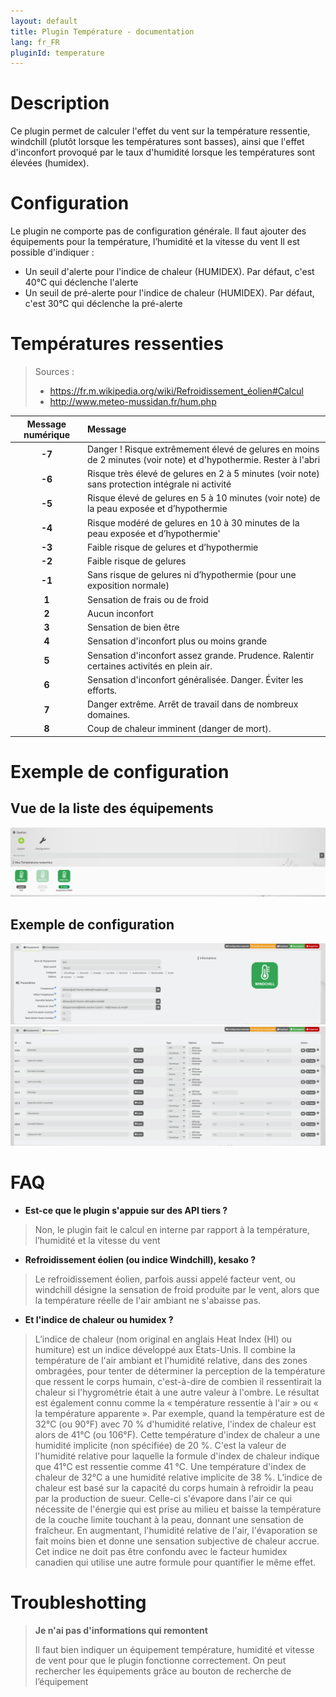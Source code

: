 ```yaml
---
layout: default
title: Plugin Température - documentation
lang: fr_FR
pluginId: temperature
---
```


# Description

Ce plugin permet de calculer l'effet du vent sur la température ressentie, windchill (plutôt lorsque les températures sont basses), ainsi que l'effet d'inconfort provoqué par le taux d'humidité lorsque les températures sont élevées (humidex).

# Configuration

Le plugin ne comporte pas de configuration générale.
Il faut ajouter des équipements pour la température, l’humidité et la vitesse du vent
Il est possible d'indiquer :

- Un seuil d'alerte pour l'indice de chaleur (HUMIDEX). Par défaut, c'est 40°C qui déclenche l'alerte
- Un seuil de pré-alerte pour l'indice de chaleur (HUMIDEX). Par défaut, c'est 30°C qui déclenche la pré-alerte

# Températures ressenties

> Sources :
>
> - <a href="https://fr.m.wikipedia.org/wiki/Refroidissement_éolien#Calcul">https://fr.m.wikipedia.org/wiki/Refroidissement_éolien#Calcul</a>
> - <a href="http://www.meteo-mussidan.fr/hum.php">http://www.meteo-mussidan.fr/hum.php</a>

| Message numérique | Message                                                                                                            |
| :---------------: | :----------------------------------------------------------------------------------------------------------------- |
|     <b>-7</b>     | Danger ! Risque extrêmement élevé de gelures en moins de 2 minutes (voir note) et d\'hypothermie. Rester à l\'abri |
|     <b>-6</b>     | Risque très élevé de gelures en 2 à 5 minutes (voir note) sans protection intégrale ni activité                    |
|     <b>-5</b>     | Risque élevé de gelures en 5 à 10 minutes (voir note) de la peau exposée et d’hypothermie                          |
|     <b>-4</b>     | Risque modéré de gelures en 10 à 30 minutes de la peau exposée et d’hypothermie'                                   |
|     <b>-3</b>     | Faible risque de gelures et d’hypothermie                                                                          |
|     <b>-2</b>     | Faible risque de gelures                                                                                           |
|     <b>-1</b>     | Sans risque de gelures ni d’hypothermie (pour une exposition normale)                                              |
|     <b>1</b>      | Sensation de frais ou de froid                                                                                     |
|     <b>2</b>      | Aucun inconfort                                                                                                    |
|     <b>3</b>      | Sensation de bien être                                                                                             |
|     <b>4</b>      | Sensation d'inconfort plus ou moins grande                                                                         |
|     <b>5</b>      | Sensation d'inconfort assez grande. Prudence. Ralentir certaines activités en plein air.                           |
|     <b>6</b>      | Sensation d'inconfort généralisée. Danger. Éviter les efforts.                                                     |
|     <b>7</b>      | Danger extrême. Arrêt de travail dans de nombreux domaines.                                                        |
|     <b>8</b>      | Coup de chaleur imminent (danger de mort).                                                                         |

# Exemple de configuration

## Vue de la liste des équipements

![exemple vue d'ensemble](../images/temperature_screenshot1.png)

## Exemple de configuration

![exemple équipement](../images/temperature_screenshot2.png)
![exemple commandes](../images/temperature_screenshot3.png)

# FAQ

- **Est-ce que le plugin s'appuie sur des API tiers ?**

> Non, le plugin fait le calcul en interne par rapport à la température, l’humidité et la vitesse du vent

- **Refroidissement éolien (ou indice Windchill), kesako ?**

> Le refroidissement éolien, parfois aussi appelé facteur vent, ou windchill désigne la sensation de froid produite par le vent, alors que la température réelle de l'air ambiant ne s'abaisse pas.

- **Et l'indice de chaleur ou humidex ?**

> L’indice de chaleur (nom original en anglais Heat Index (HI) ou humiture) est un indice développé aux États-Unis. Il combine la température de l'air ambiant et l'humidité relative, dans des zones ombragées, pour tenter de déterminer la perception de la température que ressent le corps humain, c'est-à-dire de combien il ressentirait la chaleur si l'hygrométrie était à une autre valeur à l'ombre. Le résultat est également connu comme la « température ressentie à l'air » ou « la température apparente ». Par exemple, quand la température est de 32°C (ou 90°F) avec 70 % d'humidité relative, l'index de chaleur est alors de 41°C (ou 106°F). Cette température d'index de chaleur a une humidité implicite (non spécifiée) de 20 %. C'est la valeur de l'humidité relative pour laquelle la formule d'index de chaleur indique que 41°C est ressentie comme 41 °C. Une température d'index de chaleur de 32°C a une humidité relative implicite de 38 %.
> L’indice de chaleur est basé sur la capacité du corps humain à refroidir la peau par la production de sueur. Celle-ci s'évapore dans l'air ce qui nécessite de l'énergie qui est prise au milieu et baisse la température de la couche limite touchant à la peau, donnant une sensation de fraîcheur. En augmentant, l'humidité relative de l'air, l'évaporation se fait moins bien et donne une sensation subjective de chaleur accrue. Cet indice ne doit pas être confondu avec le facteur humidex canadien qui utilise une autre formule pour quantifier le même effet.

# Troubleshotting

> **Je n'ai pas d'informations qui remontent**
>
> Il faut bien indiquer un équipement température, humidité et vitesse de vent pour que le plugin fonctionne correctement.
> On peut rechercher les équipements grâce au bouton de recherche de l’équipement
